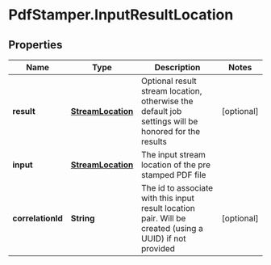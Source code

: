 # PdfStamper.InputResultLocation

## Properties
Name | Type | Description | Notes
------------ | ------------- | ------------- | -------------
**result** | [**StreamLocation**](StreamLocation.md) | Optional result stream location, otherwise the default job settings will be honored for the results | [optional] 
**input** | [**StreamLocation**](StreamLocation.md) | The input stream location of the pre stamped PDF file | 
**correlationId** | **String** | The id to associate with this input result location pair. Will be created (using a UUID) if not provided | [optional] 


